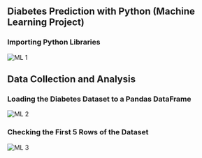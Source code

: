 ## Diabetes Prediction with Python (Machine Learning Project) 

 
  ### Importing Python Libraries
  ![ML 1](https://github.com/Projects-Analysis/Diabetes-Prediction-with-Python-/assets/149543175/e5495a8c-4ef3-4eca-b08a-ec5506df1b5a)

## Data Collection and Analysis

### Loading the Diabetes Dataset to a Pandas DataFrame 
![ML 2](https://github.com/Projects-Analysis/Diabetes-Prediction-with-Python-/assets/149543175/74649b4d-4ac3-4ce8-b656-5f15c25c739e)

### Checking the First 5 Rows of the Dataset
![ML 3](https://github.com/Projects-Analysis/Diabetes-Prediction-with-Python-/assets/149543175/d184eba6-8803-4a9f-9ef5-50aa4c16c7ff)

